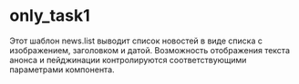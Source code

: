 # only_task1

Этот шаблон news.list выводит список новостей в виде списка с изображением, заголовком и датой. Возможность отображения текста анонса и пейджинации контролируются соответствующими параметрами компонента.
